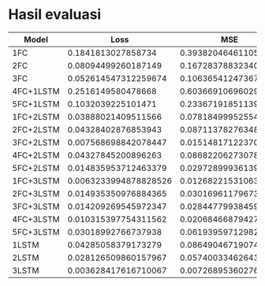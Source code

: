 # Hasil evaluasi


Model | Loss | MSE | Muter | zig-zag
--- | --- | --- | --- | ---
1FC | 0.1841813027858734 | 0.39382046461105347 | 0.6974379420280457 | 0.8736132979393005
2FC | 0.08094499260187149 | 0.1672837883234024 | 0.8761289119720459 | 0.9732709527015686
3FC | 0.052614547312259674 | 0.10636541247367859 | 1.0439863204956055 | 1.1816128492355347
4FC+1LSTM | 0.2516149580478668 | 0.6036691069602966 | 0.6654461622238159 | 1.1786810159683228
5FC+1LSTM | 0.1032039225101471 | 0.23367191851139069 | 0.9112748503684998 | 0.7032715678215027
1FC+2LSTM | 0.03888021409511566 |  0.07818499952554703 | 1.268918514251709 |
2FC+2LSTM | 0.04328402876853943 | 0.08711378276348114 | 0.6375300884246826 | 1.1182525157928467
3FC+2LSTM | 0.007568698842078447 | 0.015148171223700047 | 0.7618940472602844 | 1.041634440422058
4FC+2LSTM | 0.04327845200896263 | 0.08682206273078918 | 0.8050433993339539 | 0.6849240660667419
5FC+2LSTM | 0.014835953712463379 | 0.029728999361395836 | 0.54059237241745 | 0.8792131543159485
1FC+3LSTM | 0.0063233994878828526 | 0.012682215310633183 | 0.7959721088409424 | 1.1240569353103638
2FC+3LSTM | 0.014935350976884365 | 0.030169611796736717 | 0.7821104526519775 | 1.1263741254806519
3FC+3LSTM | 0.014209269545972347 | 0.028447799384593964 | 1.07780921459198 | 0.9957348108291626
4FC+3LSTM | 0.010315397754311562 | 0.02068466879427433 | 0.6961243152618408 | 0.7571743130683899
5FC+3LSTM | 0.03018992766737938 | 0.06193959712982178 | 0.6980767846107483 | 0.8462858200073242
1LSTM | 0.04285058379173279 | 0.08649046719074249 | 0.5291869640350342 | 1.216011643409729
2LSTM | 0.028126509860157967 | 0.057400334626436234 | 0.7832732796669006 | 1.220540165901184
3LSTM | 0.003628417616710067 | 0.00726895360276103 | 0.6093194484710693 | 1.6983274221420288
